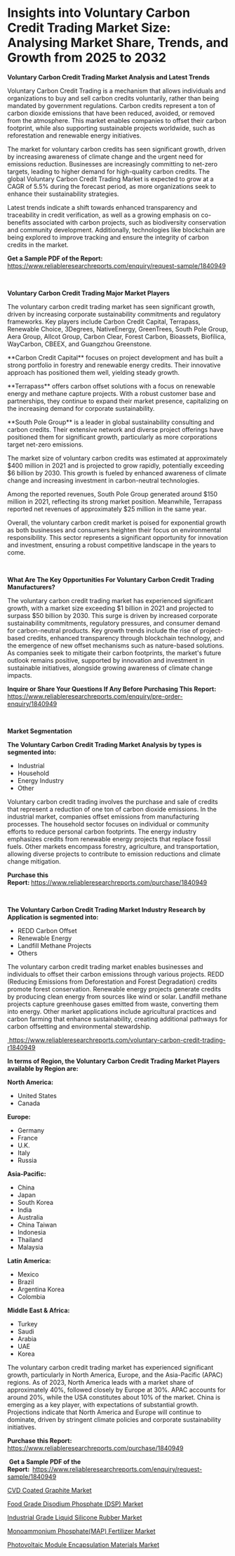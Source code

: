 <p><h1>Insights into Voluntary Carbon Credit Trading Market Size: Analysing Market Share, Trends, and Growth from 2025 to 2032</h1></p><p><strong>Voluntary Carbon Credit Trading Market Analysis and Latest Trends</strong></p>
<p><p>Voluntary Carbon Credit Trading is a mechanism that allows individuals and organizations to buy and sell carbon credits voluntarily, rather than being mandated by government regulations. Carbon credits represent a ton of carbon dioxide emissions that have been reduced, avoided, or removed from the atmosphere. This market enables companies to offset their carbon footprint, while also supporting sustainable projects worldwide, such as reforestation and renewable energy initiatives.</p><p>The market for voluntary carbon credits has seen significant growth, driven by increasing awareness of climate change and the urgent need for emissions reduction. Businesses are increasingly committing to net-zero targets, leading to higher demand for high-quality carbon credits. The global Voluntary Carbon Credit Trading Market is expected to grow at a CAGR of 5.5% during the forecast period, as more organizations seek to enhance their sustainability strategies.</p><p>Latest trends indicate a shift towards enhanced transparency and traceability in credit verification, as well as a growing emphasis on co-benefits associated with carbon projects, such as biodiversity conservation and community development. Additionally, technologies like blockchain are being explored to improve tracking and ensure the integrity of carbon credits in the market.</p></p>
<p><strong>Get a Sample PDF of the Report:&nbsp;</strong> <a href="https://www.reliableresearchreports.com/enquiry/request-sample/1840949?utm_campaign=12&utm_medium=2&utm_source=Github&utm_content=ia&utm_term=15022025&utm_id=voluntary-carbon-credit-trading">https://www.reliableresearchreports.com/enquiry/request-sample/1840949</a></p>
<p>&nbsp;</p>
<p><strong>Voluntary Carbon Credit Trading Major Market Players</strong></p>
<p><p>The voluntary carbon credit trading market has seen significant growth, driven by increasing corporate sustainability commitments and regulatory frameworks. Key players include Carbon Credit Capital, Terrapass, Renewable Choice, 3Degrees, NativeEnergy, GreenTrees, South Pole Group, Aera Group, Allcot Group, Carbon Clear, Forest Carbon, Bioassets, Biofílica, WayCarbon, CBEEX, and Guangzhou Greenstone.</p><p>**Carbon Credit Capital** focuses on project development and has built a strong portfolio in forestry and renewable energy credits. Their innovative approach has positioned them well, yielding steady growth.</p><p>**Terrapass** offers carbon offset solutions with a focus on renewable energy and methane capture projects. With a robust customer base and partnerships, they continue to expand their market presence, capitalizing on the increasing demand for corporate sustainability.</p><p>**South Pole Group** is a leader in global sustainability consulting and carbon credits. Their extensive network and diverse project offerings have positioned them for significant growth, particularly as more corporations target net-zero emissions.</p><p>The market size of voluntary carbon credits was estimated at approximately $400 million in 2021 and is projected to grow rapidly, potentially exceeding $6 billion by 2030. This growth is fueled by enhanced awareness of climate change and increasing investment in carbon-neutral technologies.</p><p>Among the reported revenues, South Pole Group generated around $150 million in 2021, reflecting its strong market position. Meanwhile, Terrapass reported net revenues of approximately $25 million in the same year.</p><p>Overall, the voluntary carbon credit market is poised for exponential growth as both businesses and consumers heighten their focus on environmental responsibility. This sector represents a significant opportunity for innovation and investment, ensuring a robust competitive landscape in the years to come.</p></p>
<p>&nbsp;</p>
<p><strong>What Are The Key Opportunities For Voluntary Carbon Credit Trading Manufacturers?</strong></p>
<p><p>The voluntary carbon credit trading market has experienced significant growth, with a market size exceeding $1 billion in 2021 and projected to surpass $50 billion by 2030. This surge is driven by increased corporate sustainability commitments, regulatory pressures, and consumer demand for carbon-neutral products. Key growth trends include the rise of project-based credits, enhanced transparency through blockchain technology, and the emergence of new offset mechanisms such as nature-based solutions. As companies seek to mitigate their carbon footprints, the market's future outlook remains positive, supported by innovation and investment in sustainable initiatives, alongside growing awareness of climate change impacts.</p></p>
<p><strong>Inquire or Share Your Questions If Any Before Purchasing This Report:</strong> <a href="https://www.reliableresearchreports.com/enquiry/pre-order-enquiry/1840949?utm_campaign=12&utm_medium=2&utm_source=Github&utm_content=ia&utm_term=15022025&utm_id=voluntary-carbon-credit-trading">https://www.reliableresearchreports.com/enquiry/pre-order-enquiry/1840949</a></p>
<p>&nbsp;</p>
<p><strong>Market Segmentation</strong></p>
<p><strong>The Voluntary Carbon Credit Trading Market Analysis by types is segmented into:</strong></p>
<p><ul><li>Industrial</li><li>Household</li><li>Energy Industry</li><li>Other</li></ul></p>
<p><p>Voluntary carbon credit trading involves the purchase and sale of credits that represent a reduction of one ton of carbon dioxide emissions. In the industrial market, companies offset emissions from manufacturing processes. The household sector focuses on individual or community efforts to reduce personal carbon footprints. The energy industry emphasizes credits from renewable energy projects that replace fossil fuels. Other markets encompass forestry, agriculture, and transportation, allowing diverse projects to contribute to emission reductions and climate change mitigation.</p></p>
<p><strong>Purchase this Report:&nbsp;</strong><a href="https://www.reliableresearchreports.com/purchase/1840949?utm_campaign=12&utm_medium=2&utm_source=Github&utm_content=ia&utm_term=15022025&utm_id=voluntary-carbon-credit-trading">https://www.reliableresearchreports.com/purchase/1840949</a></p>
<p>&nbsp;</p>
<p><strong>The Voluntary Carbon Credit Trading Market Industry Research by Application is segmented into:</strong></p>
<p><ul><li>REDD Carbon Offset</li><li>Renewable Energy</li><li>Landfill Methane Projects</li><li>Others</li></ul></p>
<p><p>The voluntary carbon credit trading market enables businesses and individuals to offset their carbon emissions through various projects. REDD (Reducing Emissions from Deforestation and Forest Degradation) credits promote forest conservation. Renewable energy projects generate credits by producing clean energy from sources like wind or solar. Landfill methane projects capture greenhouse gases emitted from waste, converting them into energy. Other market applications include agricultural practices and carbon farming that enhance sustainability, creating additional pathways for carbon offsetting and environmental stewardship.</p></p>
<p><a href="https://www.reliableresearchreports.com/voluntary-carbon-credit-trading-r1840949?utm_campaign=12&utm_medium=2&utm_source=Github&utm_content=ia&utm_term=15022025&utm_id=voluntary-carbon-credit-trading">&nbsp;https://www.reliableresearchreports.com/voluntary-carbon-credit-trading-r1840949</a></p>
<p><strong>In terms of Region, the Voluntary Carbon Credit Trading Market Players available by Region are:</strong></p>
<p>
    <p> <strong> North America: </strong>
        <ul>
            <li>United States</li>
            <li>Canada</li>
        </ul>
        </p> 
    <p> <strong> Europe: </strong>
        <ul>
            <li>Germany</li>
            <li>France</li>
            <li>U.K.</li>
            <li>Italy</li>
            <li>Russia</li>
        </ul>
        </p> 
    <p> <strong> Asia-Pacific: </strong>
        <ul>
            <li>China</li>
            <li>Japan</li>
            <li>South Korea</li>
            <li>India</li>
            <li>Australia</li>
            <li>China Taiwan</li>
            <li>Indonesia</li>
            <li>Thailand</li>
            <li>Malaysia</li>
        </ul>
        </p> 
    <p> <strong> Latin America: </strong>
        <ul>
            <li>Mexico</li>
            <li>Brazil</li>
            <li>Argentina Korea</li>
            <li>Colombia</li>
        </ul>
        </p> 
    <p> <strong> Middle East & Africa: </strong>
        <ul>
            <li>Turkey</li>
            <li>Saudi</li>
            <li>Arabia</li>
            <li>UAE</li>
            <li>Korea</li>
        </ul>
    </p>
    </p>
<p><p>The voluntary carbon credit trading market has experienced significant growth, particularly in North America, Europe, and the Asia-Pacific (APAC) regions. As of 2023, North America leads with a market share of approximately 40%, followed closely by Europe at 30%. APAC accounts for around 20%, while the USA constitutes about 10% of the market. China is emerging as a key player, with expectations of substantial growth. Projections indicate that North America and Europe will continue to dominate, driven by stringent climate policies and corporate sustainability initiatives.</p></p>
<p><strong>Purchase this Report: </strong><a href="https://www.reliableresearchreports.com/purchase/1840949?utm_campaign=12&utm_medium=2&utm_source=Github&utm_content=ia&utm_term=15022025&utm_id=voluntary-carbon-credit-trading">https://www.reliableresearchreports.com/purchase/1840949</a></p>
<p>&nbsp;<strong>Get a Sample PDF of the Report:&nbsp;&nbsp;</strong><a href="https://www.reliableresearchreports.com/enquiry/request-sample/1840949?utm_campaign=12&utm_medium=2&utm_source=Github&utm_content=ia&utm_term=15022025&utm_id=voluntary-carbon-credit-trading">https://www.reliableresearchreports.com/enquiry/request-sample/1840949</a></p>
<p><strong></strong></p>
<p><p><a href="https://github.com/tszkintruca/Market-Research-Report-List-1/blob/main/cvd-coated-graphite-market.md?utm_campaign=12&utm_medium=2&utm_source=Github&utm_content=ia&utm_term=15022025&utm_id=voluntary-carbon-credit-trading">CVD Coated Graphite Market</a></p><p><a href="https://github.com/amoakuolaopa/Market-Research-Report-List-1/blob/main/food-grade-disodium-phosphate-dsp-market.md?utm_campaign=12&utm_medium=2&utm_source=Github&utm_content=ia&utm_term=15022025&utm_id=voluntary-carbon-credit-trading">Food Grade Disodium Phosphate (DSP) Market</a></p><p><a href="https://github.com/ivvrgibi/Market-Research-Report-List-1/blob/main/industrial-grade-liquid-silicone-rubber-market.md?utm_campaign=12&utm_medium=2&utm_source=Github&utm_content=ia&utm_term=15022025&utm_id=voluntary-carbon-credit-trading">Industrial Grade Liquid Silicone Rubber Market</a></p><p><a href="https://github.com/aidelndasse/Market-Research-Report-List-1/blob/main/monoammonium-phosphatemap-fertilizer-market.md?utm_campaign=12&utm_medium=2&utm_source=Github&utm_content=ia&utm_term=15022025&utm_id=voluntary-carbon-credit-trading">Monoammonium Phosphate(MAP) Fertilizer Market</a></p><p><a href="https://github.com/abuugjetaj/Market-Research-Report-List-1/blob/main/photovoltaic-module-encapsulation-materials-market.md?utm_campaign=12&utm_medium=2&utm_source=Github&utm_content=ia&utm_term=15022025&utm_id=voluntary-carbon-credit-trading">Photovoltaic Module Encapsulation Materials Market</a></p></p>